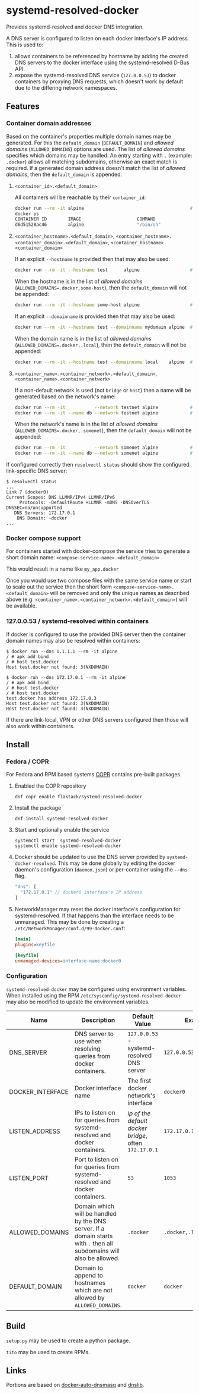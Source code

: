 # systemd-resolved-docker

Provides systemd-resolved and docker DNS integration.

A DNS server is configured to listen on each docker interface's IP address. This is used to:
1. allows containers to be referenced by hostname by adding the created DNS servers to the docker interface using
   the systemd-resolved D-Bus API.
1. expose the systemd-resolved DNS service (`127.0.0.53`) to docker containers by proxying DNS requests, which doesn't
   work by default due to the differing network namespaces.

## Features

### Container domain addresses

Based on the container's properties multiple domain names may be generated. For this the `default_domain`
(`DEFAULT_DOMAIN`) and _allowed domains_ (`ALLOWED_DOMAINS`) options are used. The list of _allowed domains_ specifies
which domains may be handled. An entry starting with `.` (example: `.docker`) allows all matching subdomains, otherwise
an exact match is required. If a generated domain address doesn't match the list of _allowed domains_, then the
`default_domain` is appended.

1. `<container_id>.<default_domain>`

   All containers will be reachable by their `container_id`:
   ```sh
   docker run --rm -it alpine                                        #  d6d51528ac46.docker
   docker ps
   CONTAINER ID        IMAGE                     COMMAND                  CREATED             STATUS              PORTS                    NAMES
   d6d51528ac46        alpine                    "/bin/sh"                8 seconds ago       Up 6 seconds                                 relaxed_cartwright
   ```

1. `<container_hostname>.<default_domain>`, `<container_hostname>.<container_domain>.<default_domain>`, `<container_hostname>.<container_domain>`

   If an explicit `--hostname` is provided then that may also be used:
   ```sh
   docker run --rm -it --hostname test      alpine                   # test.docker
   ```
   When the hostname is in the list of _allowed domains_ (`ALLOWED_DOMAINS=.docker,some-host`), then the `default_domain`
   will not be appended:
   ```sh
   docker run --rm -it --hostname some-host alpine                   # some-host
   ```
   If an explicit `--domainname` is provided then that may also be used:
   ```sh
   docker run --rm -it --hostname test --domainname mydomain alpine  # test.mydomain.docker
   ```
   When the domain name is in the list of _allowed domains_ (`ALLOWED_DOMAINS=.docker,.local`), then the `default_domain`
   will not be appended:
   ```sh
   docker run --rm -it --hostname test --domainname local    alpine  # test.local
   ```

1. `<container_name>.<container_network>.<default_domain>`, `<container_name>.<container_network>`

   If a non-default network is used (not `bridge` or `host`) then a name will be generated based on the network's name:
   ```sh
   docker run --rm -it           --network testnet alpine            # zealous_jones.testnet.docker
   docker run --rm -it --name db --network testnet alpine            # db.testnet.docker
   ```
   When the network's name is in the list of _allowed domains_ (`ALLOWED_DOMAINS=.docker,.somenet`), then the
   `default_domain` will not be appended:
   ```sh
   docker run --rm -it           --network somenet alpine            # zealous_jones.somenet
   docker run --rm -it --name db --network somenet alpine            # db.somenet.docker
   ```

If configured correctly then `resolvectl status` should show the configured link-specific DNS server:

    $ resolvectl status
    ...
    Link 7 (docker0)
    Current Scopes: DNS LLMNR/IPv4 LLMNR/IPv6
         Protocols: -DefaultRoute +LLMNR -mDNS -DNSOverTLS DNSSEC=no/unsupported
       DNS Servers: 172.17.0.1
        DNS Domain: ~docker
    ...

### Docker compose support

For containers started with docker-compose the service tries to generate a short domain name: `<compose-service-name>.<default_domain>`

This would result in a name like `my_app.docker`

Once you would use two compose files with the same service name or start to scale out the service then the short form `<compose-service-name>.<default_domain>` will be removed and only the unique names as described above (e.g. `<container_name>.<container_network>.<default_domain>`) will be available.

### 127.0.0.53 / systemd-resolved within containers

If docker is configured to use the provided DNS server then the container domain names may also be resolved within containers:

```
$ docker run --dns 1.1.1.1 --rm -it alpine
/ # apk add bind
/ # host test.docker
Host test.docker not found: 3(NXDOMAIN)
```

```
$ docker run --dns 172.17.0.1 --rm -it alpine
/ # apk add bind
/ # host test.docker
/ # host test.docker
test.docker has address 172.17.0.3
Host test.docker not found: 3(NXDOMAIN)
Host test.docker not found: 3(NXDOMAIN)
```

If there are link-local, VPN or other DNS servers configured then those will also work within containers.

## Install

### Fedora / COPR

For Fedora and RPM based systems [COPR](https://copr.fedorainfracloud.org/coprs/flaktack/systemd-resolved-docker/) contains pre-built packages.

1. Enabled the COPR repository
   
       dnf copr enable flaktack/systemd-resolved-docker

1.  Install the package
    
        dnf install systemd-resolved-docker
    
1. Start and optionally enable the service
   
       systemctl start  systemd-resolved-docker
       systemctl enable systemd-resolved-docker

1. Docker should be updated to use the DNS server provided by `systemd-docker-resolved`. This may be done
   globally by editing the docker daemon's configuration (`daemon.json`) or per-container using the `--dns`
   flag.

    ```js
    "dns": [
      "172.17.0.1" // docker0 interface's IP address
    ]
    ```

1. NetworkManager may reset the docker interface's configuration for systemd-resolved. If that happens than
   the interface needs to be unmanaged. This may be done by creating a `/etc/NetworkManager/conf.d/99-docker.conf`:

   ```ini
   [main]
   plugins=keyfile

   [keyfile]
   unmanaged-devices=interface-name:docker0
   ```

### Configuration

`systemd-resolved-docker` may be configured using environment variables. When installed using the RPM
`/etc/sysconfig/systemd-resolved-docker` may also be modified to update the environment variables.

| Name             | Description                                                                | Default Value                                          | Example                  |
|------------------|----------------------------------------------------------------------------|--------------------------------------------------------|--------------------------|
| DNS_SERVER       | DNS server to use when resolving queries from docker containers.           | `127.0.0.53` - systemd-resolved DNS server             | `127.0.0.53`             |
| DOCKER_INTERFACE | Docker interface name                                                      | The first docker network's interface                   | `docker0`                |
| LISTEN_ADDRESS   | IPs to listen on for queries from systemd-resolved and docker containers.  | _ip of the default docker bridge_, often `172.17.0.1`  | `172.17.0.1,127.0.0.153` |
| LISTEN_PORT      | Port to listen on for queries from systemd-resolved and docker containers. | `53`                                                   | `1053`                   |
| ALLOWED_DOMAINS  | Domain which will be handled by the DNS server. If a domain starts with `.` then all subdomains will also be allowed.  | `.docker`  | `.docker,.local`         |
| DEFAULT_DOMAIN   | Domain to append to hostnames which are not allowed by `ALLOWED_DOMAINS`.  | `docker`                                               | `docker`                 |

## Build

`setup.py` may be used to create a python package.

`tito` may be used to create RPMs.

## Links

Portions are based on [docker-auto-dnsmasq](https://github.com/metal3d/docker-auto-dnsmasq) and [dnslib](https://github.com/paulc/dnslib).
